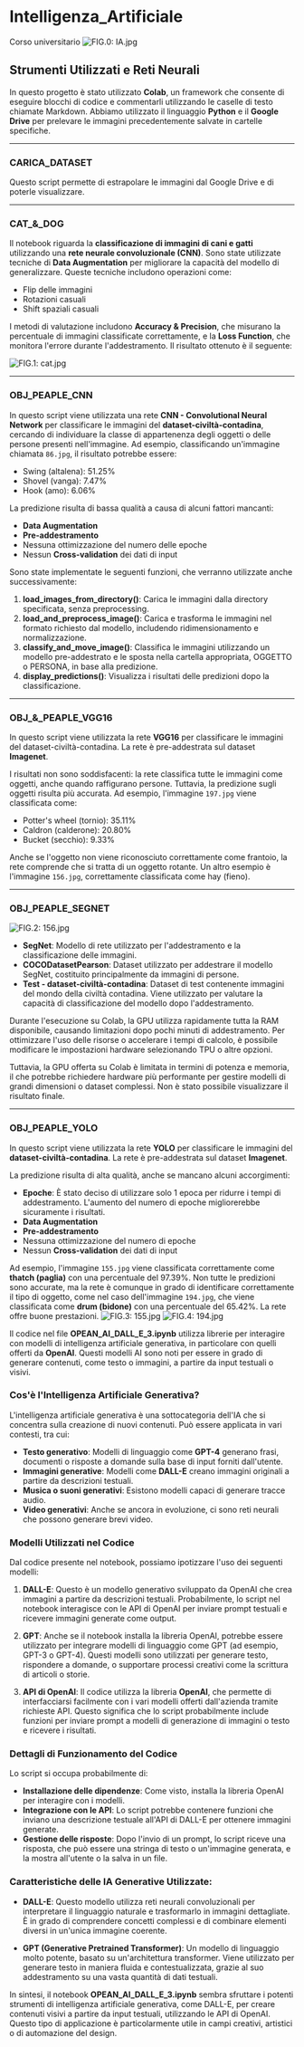 # Intelligenza_Artificiale
Corso universitario 
![FIG.0: IA.jpg](/IMMAGINI/IA)

## Strumenti Utilizzati e Reti Neurali

In questo progetto è stato utilizzato **Colab**, un framework che consente di eseguire blocchi di codice e commentarli utilizzando le caselle di testo chiamate Markdown. Abbiamo utilizzato il linguaggio **Python** e il **Google Drive** per prelevare le immagini precedentemente salvate in cartelle specifiche.

---

### CARICA_DATASET

Questo script permette di estrapolare le immagini dal Google Drive e di poterle visualizzare.

---

### CAT_&_DOG

Il notebook riguarda la **classificazione di immagini di cani e gatti** utilizzando una **rete neurale convoluzionale (CNN)**. Sono state utilizzate tecniche di **Data Augmentation** per migliorare la capacità del modello di generalizzare. Queste tecniche includono operazioni come:

- Flip delle immagini
- Rotazioni casuali
- Shift spaziali casuali

I metodi di valutazione includono **Accuracy & Precision**, che misurano la percentuale di immagini classificate correttamente, e la **Loss Function**, che monitora l'errore durante l'addestramento. Il risultato ottenuto è il seguente:

![FIG.1: cat.jpg](/Immagini)

---

### OBJ_PEAPLE_CNN

In questo script viene utilizzata una rete **CNN - Convolutional Neural Network** per classificare le immagini del **dataset-civiltà-contadina**, cercando di individuare la classe di appartenenza degli oggetti o delle persone presenti nell'immagine. Ad esempio, classificando un'immagine chiamata `86.jpg`, il risultato potrebbe essere:

- Swing (altalena): 51.25%
- Shovel (vanga): 7.47%
- Hook (amo): 6.06%

La predizione risulta di bassa qualità a causa di alcuni fattori mancanti:

- **Data Augmentation**
- **Pre-addestramento**
- Nessuna ottimizzazione del numero delle epoche
- Nessun **Cross-validation** dei dati di input

Sono state implementate le seguenti funzioni, che verranno utilizzate anche successivamente:

1. **load_images_from_directory()**: Carica le immagini dalla directory specificata, senza preprocessing.
2. **load_and_preprocess_image()**: Carica e trasforma le immagini nel formato richiesto dal modello, includendo ridimensionamento e normalizzazione.
3. **classify_and_move_image()**: Classifica le immagini utilizzando un modello pre-addestrato e le sposta nella cartella appropriata, OGGETTO o PERSONA, in base alla predizione.
4. **display_predictions()**: Visualizza i risultati delle predizioni dopo la classificazione.

---

### OBJ_&_PEAPLE_VGG16

In questo script viene utilizzata la rete **VGG16** per classificare le immagini del dataset-civiltà-contadina. La rete è pre-addestrata sul dataset **Imagenet**.

I risultati non sono soddisfacenti: la rete classifica tutte le immagini come oggetti, anche quando raffigurano persone. Tuttavia, la predizione sugli oggetti risulta più accurata. Ad esempio, l'immagine `197.jpg` viene classificata come:

- Potter's wheel (tornio): 35.11%
- Caldron (calderone): 20.80%
- Bucket (secchio): 9.33%

Anche se l'oggetto non viene riconosciuto correttamente come frantoio, la rete comprende che si tratta di un oggetto rotante. Un altro esempio è l'immagine `156.jpg`, correttamente classificata come hay (fieno).

---

### OBJ_PEAPLE_SEGNET

![FIG.2: 156.jpg](/Immaginj)

- **SegNet**: Modello di rete utilizzato per l'addestramento e la classificazione delle immagini.
- **COCODatasetPearson**: Dataset utilizzato per addestrare il modello SegNet, costituito principalmente da immagini di persone.
- **Test - dataset-civiltà-contadina**: Dataset di test contenente immagini del mondo della civiltà contadina. Viene utilizzato per valutare la capacità di classificazione del modello dopo l'addestramento.

Durante l'esecuzione su Colab, la GPU utilizza rapidamente tutta la RAM disponibile, causando limitazioni dopo pochi minuti di addestramento. Per ottimizzare l'uso delle risorse o accelerare i tempi di calcolo, è possibile modificare le impostazioni hardware selezionando TPU o altre opzioni.

Tuttavia, la GPU offerta su Colab è limitata in termini di potenza e memoria, il che potrebbe richiedere hardware più performante per gestire modelli di grandi dimensioni o dataset complessi. Non è stato possibile visualizzare il risultato finale.

---

### OBJ_PEAPLE_YOLO

In questo script viene utilizzata la rete **YOLO** per classificare le immagini del **dataset-civiltà-contadina**. La rete è pre-addestrata sul dataset **Imagenet**.

La predizione risulta di alta qualità, anche se mancano alcuni accorgimenti:

- **Epoche**: È stato deciso di utilizzare solo 1 epoca per ridurre i tempi di addestramento. L'aumento del numero di epoche migliorerebbe sicuramente i risultati.
- **Data Augmentation**
- **Pre-addestramento**
- Nessuna ottimizzazione del numero di epoche
- Nessun **Cross-validation** dei dati di input

Ad esempio, l'immagine `155.jpg` viene classificata correttamente come **thatch (paglia)** con una percentuale del 97.39%. Non tutte le predizioni sono accurate, ma la rete è comunque in grado di identificare correttamente il tipo di oggetto, come nel caso dell'immagine `194.jpg`, che viene classificata come **drum (bidone)** con una percentuale del 65.42%. La rete offre buone prestazioni.
![FIG.3: 155.jpg](/Immaginj)
![FIG.4: 194.jpg](/Immaginj)

Il codice nel file **OPEAN_AI_DALL_E_3.ipynb** utilizza librerie per interagire con modelli di intelligenza artificiale generativa, in particolare con quelli offerti da **OpenAI**. Questi modelli AI sono noti per essere in grado di generare contenuti, come testo o immagini, a partire da input testuali o visivi.

### Cos'è l'Intelligenza Artificiale Generativa?

L'intelligenza artificiale generativa è una sottocategoria dell'IA che si concentra sulla creazione di nuovi contenuti. Può essere applicata in vari contesti, tra cui:

- **Testo generativo**: Modelli di linguaggio come **GPT-4** generano frasi, documenti o risposte a domande sulla base di input forniti dall'utente.
- **Immagini generative**: Modelli come **DALL-E** creano immagini originali a partire da descrizioni testuali.
- **Musica o suoni generativi**: Esistono modelli capaci di generare tracce audio.
- **Video generativi**: Anche se ancora in evoluzione, ci sono reti neurali che possono generare brevi video.

### Modelli Utilizzati nel Codice

Dal codice presente nel notebook, possiamo ipotizzare l'uso dei seguenti modelli:

1. **DALL-E**: Questo è un modello generativo sviluppato da OpenAI che crea immagini a partire da descrizioni testuali. Probabilmente, lo script nel notebook interagisce con le API di OpenAI per inviare prompt testuali e ricevere immagini generate come output.

2. **GPT**: Anche se il notebook installa la libreria OpenAI, potrebbe essere utilizzato per integrare modelli di linguaggio come GPT (ad esempio, GPT-3 o GPT-4). Questi modelli sono utilizzati per generare testo, rispondere a domande, o supportare processi creativi come la scrittura di articoli o storie.

3. **API di OpenAI**: Il codice utilizza la libreria **OpenAI**, che permette di interfacciarsi facilmente con i vari modelli offerti dall'azienda tramite richieste API. Questo significa che lo script probabilmente include funzioni per inviare prompt a modelli di generazione di immagini o testo e ricevere i risultati.

### Dettagli di Funzionamento del Codice

Lo script si occupa probabilmente di:

- **Installazione delle dipendenze**: Come visto, installa la libreria OpenAI per interagire con i modelli.
- **Integrazione con le API**: Lo script potrebbe contenere funzioni che inviano una descrizione testuale all'API di DALL-E per ottenere immagini generate.
- **Gestione delle risposte**: Dopo l'invio di un prompt, lo script riceve una risposta, che può essere una stringa di testo o un'immagine generata, e la mostra all'utente o la salva in un file.

### Caratteristiche delle IA Generative Utilizzate:

- **DALL-E**: Questo modello utilizza reti neurali convoluzionali per interpretare il linguaggio naturale e trasformarlo in immagini dettagliate. È in grado di comprendere concetti complessi e di combinare elementi diversi in un'unica immagine coerente.
  
- **GPT (Generative Pretrained Transformer)**: Un modello di linguaggio molto potente, basato su un'architettura transformer. Viene utilizzato per generare testo in maniera fluida e contestualizzata, grazie al suo addestramento su una vasta quantità di dati testuali.

In sintesi, il notebook **OPEAN_AI_DALL_E_3.ipynb** sembra sfruttare i potenti strumenti di intelligenza artificiale generativa, come DALL-E, per creare contenuti visivi a partire da input testuali, utilizzando le API di OpenAI. Questo tipo di applicazione è particolarmente utile in campi creativi, artistici o di automazione del design.

